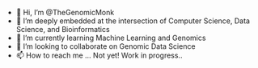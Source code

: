 - 👋 Hi, I’m @TheGenomicMonk
- 👀 I’m deeply embedded at the intersection of Computer Science, Data Science, and Bioinformatics
- 🌱 I’m currently learning Machine Learning and Genomics
- 💞️ I’m looking to collaborate on Genomic Data Science
- 📫 How to reach me ... Not yet! Work in progress..

<!---
TheGenomicMonk/TheGenomicMonk is a ✨ special ✨ repository because its `README.md` (this file) appears on your GitHub profile.
You can click the Preview link to take a look at your changes.
--->
